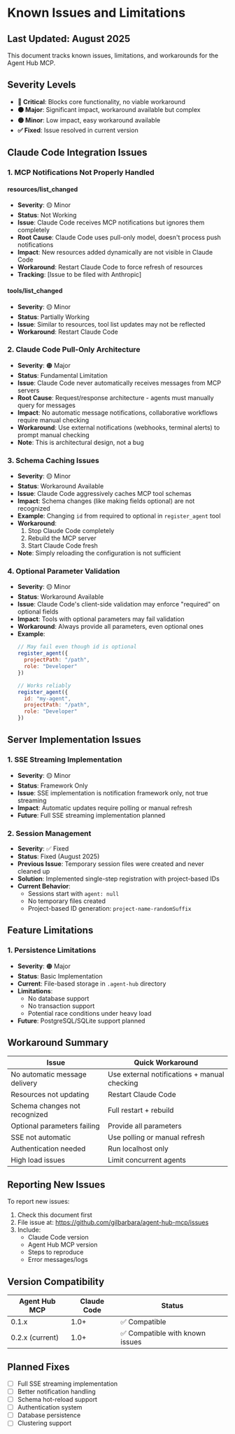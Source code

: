# Known Issues and Limitations

## Last Updated: August 2025

This document tracks known issues, limitations, and workarounds for the Agent Hub MCP.

## Severity Levels

- **🔴 Critical**: Blocks core functionality, no viable workaround
- **🟠 Major**: Significant impact, workaround available but complex  
- **🟡 Minor**: Low impact, easy workaround available
- **✅ Fixed**: Issue resolved in current version

## Claude Code Integration Issues

### 1. MCP Notifications Not Properly Handled

#### resources/list_changed
- **Severity**: 🟡 Minor
- **Status**: Not Working
- **Issue**: Claude Code receives MCP notifications but ignores them completely
- **Root Cause**: Claude Code uses pull-only model, doesn't process push notifications
- **Impact**: New resources added dynamically are not visible in Claude Code
- **Workaround**: Restart Claude Code to force refresh of resources
- **Tracking**: [Issue to be filed with Anthropic]

#### tools/list_changed
- **Severity**: 🟡 Minor
- **Status**: Partially Working
- **Issue**: Similar to resources, tool list updates may not be reflected
- **Workaround**: Restart Claude Code

### 2. Claude Code Pull-Only Architecture

- **Severity**: 🟠 Major
- **Status**: Fundamental Limitation
- **Issue**: Claude Code never automatically receives messages from MCP servers
- **Root Cause**: Request/response architecture - agents must manually query for messages
- **Impact**: No automatic message notifications, collaborative workflows require manual checking
- **Workaround**: Use external notifications (webhooks, terminal alerts) to prompt manual checking
- **Note**: This is architectural design, not a bug

### 3. Schema Caching Issues

- **Severity**: 🟡 Minor
- **Status**: Workaround Available
- **Issue**: Claude Code aggressively caches MCP tool schemas
- **Impact**: Schema changes (like making fields optional) are not recognized
- **Example**: Changing `id` from required to optional in `register_agent` tool
- **Workaround**: 
  1. Stop Claude Code completely
  2. Rebuild the MCP server
  3. Start Claude Code fresh
- **Note**: Simply reloading the configuration is not sufficient

### 4. Optional Parameter Validation

- **Severity**: 🟡 Minor
- **Status**: Workaround Available
- **Issue**: Claude Code's client-side validation may enforce "required" on optional fields
- **Impact**: Tools with optional parameters may fail validation
- **Workaround**: Always provide all parameters, even optional ones
- **Example**:
  ```javascript
  // May fail even though id is optional
  register_agent({
    projectPath: "/path",
    role: "Developer"
  })
  
  // Works reliably
  register_agent({
    id: "my-agent",
    projectPath: "/path",
    role: "Developer"
  })
  ```

## Server Implementation Issues

### 1. SSE Streaming Implementation

- **Severity**: 🟡 Minor
- **Status**: Framework Only
- **Issue**: SSE implementation is notification framework only, not true streaming
- **Impact**: Automatic updates require polling or manual refresh
- **Future**: Full SSE streaming implementation planned

### 2. Session Management

- **Severity**: ✅ Fixed
- **Status**: Fixed (August 2025)
- **Previous Issue**: Temporary session files were created and never cleaned up
- **Solution**: Implemented single-step registration with project-based IDs
- **Current Behavior**: 
  - Sessions start with `agent: null`
  - No temporary files created
  - Project-based ID generation: `project-name-randomSuffix`

## Feature Limitations

### 1. Persistence Limitations

- **Severity**: 🟠 Major
- **Status**: Basic Implementation
- **Current**: File-based storage in `.agent-hub` directory
- **Limitations**: 
  - No database support
  - No transaction support
  - Potential race conditions under heavy load
- **Future**: PostgreSQL/SQLite support planned

## Workaround Summary

| Issue | Quick Workaround |
|-------|------------------|
| No automatic message delivery | Use external notifications + manual checking |
| Resources not updating | Restart Claude Code |
| Schema changes not recognized | Full restart + rebuild |
| Optional parameters failing | Provide all parameters |
| SSE not automatic | Use polling or manual refresh |
| Authentication needed | Run localhost only |
| High load issues | Limit concurrent agents |

## Reporting New Issues

To report new issues:
1. Check this document first
2. File issue at: https://github.com/gilbarbara/agent-hub-mcp/issues
3. Include:
   - Claude Code version
   - Agent Hub MCP version
   - Steps to reproduce
   - Error messages/logs

## Version Compatibility

| Agent Hub MCP | Claude Code | Status |
|---------------|-------------|---------|
| 0.1.x | 1.0+ | ✅ Compatible |
| 0.2.x (current) | 1.0+ | ✅ Compatible with known issues |

## Planned Fixes

- [ ] Full SSE streaming implementation
- [ ] Better notification handling
- [ ] Schema hot-reload support
- [ ] Authentication system
- [ ] Database persistence
- [ ] Clustering support
